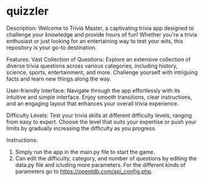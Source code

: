 # quizzler
Description:
Welcome to Trivia Master, a captivating trivia app designed to challenge your knowledge and provide hours of fun! Whether you're a trivia enthusiast or just looking for an entertaining way to test your wits, this repository is your go-to destination.

Features:
Vast Collection of Questions: Explore an extensive collection of diverse trivia questions across various categories, including history, science, sports, entertainment, and more. Challenge yourself with intriguing facts and learn new things along the way.

User-friendly Interface: Navigate through the app effortlessly with its intuitive and simple interface. Enjoy smooth transitions, clear instructions, and an engaging layout that enhances your overall trivia experience.

Difficulty Levels: Test your trivia skills at different difficulty levels, ranging from easy to expert. Choose the level that suits your expertise or push your limits by gradually increasing the difficulty as you progress.

Instructions:
1. Simply run the app in the main.py file to start the game.
2. Can edit the difficulty, category, and number of questions by editing the data.py file and icluding more parameters. For the different kinds of parameters go to https://opentdb.com/api_config.php.
